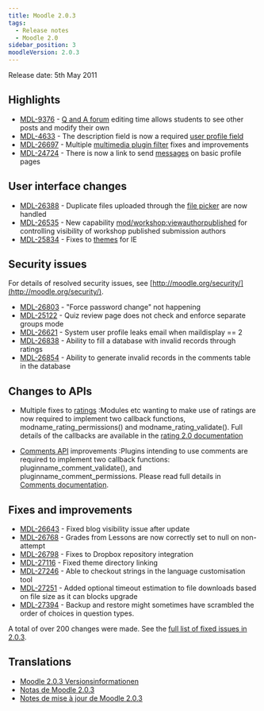 ```yaml
---
title: Moodle 2.0.3
tags:
  - Release notes
  - Moodle 2.0
sidebar_position: 3
moodleVersion: 2.0.3
---
```

Release date: 5th May 2011

## Highlights

- [MDL-9376](https://moodle.atlassian.net/browse/MDL-9376) - [Q and A forum](https://docs.moodle.org/en/Forum_module#Question_and_Answer_forum) editing time allows students to see other posts and modify their own
- [MDL-4633](https://moodle.atlassian.net/browse/MDL-4633) - The description field is now a required [user profile field](https://docs.moodle.org/en/User_profile_fields)
- [MDL-26697](https://moodle.atlassian.net/browse/MDL-26697) - Multiple [multimedia plugin filter](https://docs.moodle.org/en/Multimedia_plugins) fixes and improvements
- [MDL-24724](https://moodle.atlassian.net/browse/MDL-24724) - There is now a link to send [messages](https://docs.moodle.org/dev/Messaging_2.0) on basic profile pages

## User interface changes

- [MDL-26388](https://moodle.atlassian.net/browse/MDL-26388) - Duplicate files uploaded through the [file picker](https://docs.moodle.org/en/File_picker) are now handled
- [MDL-26535](https://moodle.atlassian.net/browse/MDL-26535) - New capability [mod/workshop:viewauthorpublished](https://docs.moodle.org/Capabilities/mod/workshop/viewauthorpublished) for controlling visibility of workshop published submission authors
- [MDL-25834](https://moodle.atlassian.net/browse/MDL-25834) - Fixes to [themes](https://docs.moodle.org/en/Themes) for IE

## Security issues

For details of resolved security issues, see [http://moodle.org/security/](http://moodle.org/security/).

- [MDL-26803](https://moodle.atlassian.net/browse/MDL-26803) - "Force password change" not happening
- [MDL-25122](https://moodle.atlassian.net/browse/MDL-25122) - Quiz review page does not check and enforce separate groups mode
- [MDL-26621](https://moodle.atlassian.net/browse/MDL-26621) - System user profile leaks email when maildisplay == 2
- [MDL-26838](https://moodle.atlassian.net/browse/MDL-26838) - Ability to fill a database with invalid records through ratings
- [MDL-26854](https://moodle.atlassian.net/browse/MDL-26854) - Ability to generate invalid records in the comments table in the database

## Changes to APIs

- Multiple fixes to [ratings](https://docs.moodle.org/dev/Ratings_2.0)
:Modules etc wanting to make use of ratings are now required to implement two callback functions, modname_rating_permissions() and modname_rating_validate(). Full details of the callbacks are available in the [rating 2.0 documentation](https://docs.moodle.org/dev/Ratings_2.0#Module_callbacks)

- [Comments API](https://docs.moodle.org/dev/Comments_2.0) improvements
:Plugins intending to use comments are required to implement two callback functions: pluginname_comment_validate(), and pluginname_comment_permissions. Please read full details in [Comments documentation](https://docs.moodle.org/dev/Comments_2.0#Moodle_modules_callback).

## Fixes and improvements

- [MDL-26643](https://moodle.atlassian.net/browse/MDL-26643) - Fixed blog visibility issue after update
- [MDL-26768](https://moodle.atlassian.net/browse/MDL-26768) - Grades from Lessons are now correctly set to null on non-attempt
- [MDL-26798](https://moodle.atlassian.net/browse/MDL-26798) - Fixes to Dropbox repository integration
- [MDL-27116](https://moodle.atlassian.net/browse/MDL-27116) - Fixed theme directory linking
- [MDL-27246](https://moodle.atlassian.net/browse/MDL-27246) - Able to checkout strings in the language customisation tool
- [MDL-27251](https://moodle.atlassian.net/browse/MDL-27251) - Added optional timeout estimation to file downloads based on file size as it can blocks upgrade
- [MDL-27394](https://moodle.atlassian.net/browse/MDL-27394) - Backup and restore might sometimes have scrambled the order of choices in question types.

A total of over 200 changes were made. See the [full list of fixed issues in 2.0.3](http://moodle.atlassian.net/secure/IssueNavigator!executeAdvanced.jspa?jqlQuery=project+%3D+mdl+and+resolution+%3D+fixed+AND+fixVersion+in+%28%222.0.3%22%29).

## Translations

- [Moodle 2.0.3 Versionsinformationen](https://docs.moodle.org/de/Moodle_2.0.3_Versionsinformationen)
- [Notas de Moodle 2.0.3](https://docs.moodle.org/es/Notas_de_Moodle_2.0.3)
- [Notes de mise à jour de Moodle 2.0.3](https://docs.moodle.org/fr/Notes_de_mise_à_jour_de_Moodle_2.0.3)

